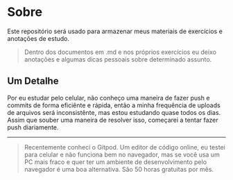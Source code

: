 # Sobre
Este repositório será usado para armazenar meus materiais de exercícios e anotações de estudo.
> Dentro dos documentos em .md e nos próprios exercícios eu deixo anotações e algumas dicas pessoais sobre determinado assunto.

## Um Detalhe
Por eu estudar pelo celular, não conheço uma maneira de fazer push e commits de forma eficiênte e rápida, então a minha frequência de uploads de arquivos será inconsistênte, mas estou estudando quase todos os dias.
Assim que souber uma maneira de resolver isso, começarei a tentar fazer push diariamente.

---
> Recentemente conheci o Gitpod. Um editor de código online, eu testei para celular e não funciona bem no navegador, mas se você usa um PC mais fraco e quer ter um ambiente de desenvolvimento pelo navegador é uma boa alternativa. São 50 horas gratuitas por mês.
